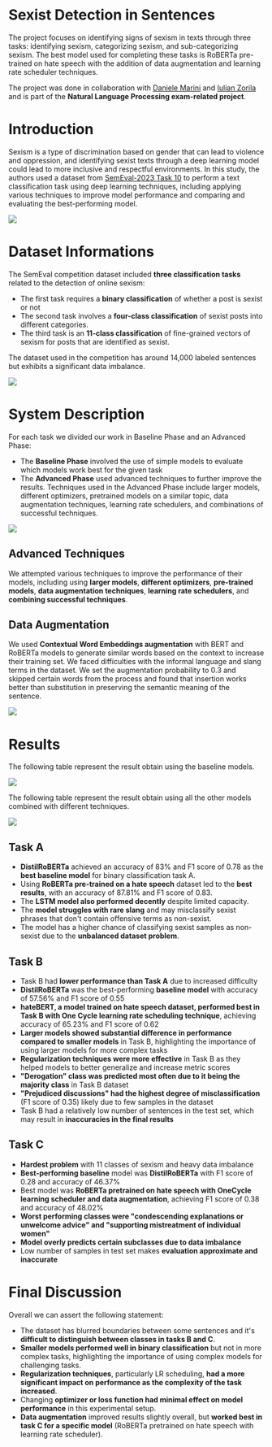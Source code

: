 # Sexist Detection in Sentences
 The project focuses on identifying signs of sexism in texts through three tasks: identifying sexism, categorizing sexism, and sub-categorizing sexism. The best model used for completing these tasks is RoBERTa pre-trained on hate speech with the addition of data augmentation and learning rate scheduler techniques.

The project was done in collaboration with [Daniele Marini](https://github.com/DANIELEMARINI99) and [Iulian Zorila](https://github.com/iulianzorila) and is part of the **Natural Language Processing exam-related project**.

 

 # Introduction
 Sexism is a type of discrimination based on gender that can lead to violence and oppression, and identifying sexist texts through a deep learning model could lead to more inclusive and respectful environments. In this study, the authors used a dataset from [SemEval-2023 Task 10](https://arxiv.org/abs/2303.04222) to perform a text classification task using deep learning techniques, including applying various techniques to improve model performance and comparing and evaluating the best-performing model.
 
 ![](imgs/edos.png)

# Dataset Informations
The SemEval competition dataset included **three classification tasks** related to the detection of online sexism:
- The first task requires a **binary classification** of whether a post is sexist or not
- The second task involves a **four-class classification** of sexist posts into different categories. 
- The third task is an **11-class classification** of fine-grained vectors of sexism for posts that are identified as sexist.

The dataset used in the competition has around 14,000 labeled sentences but exhibits a significant data imbalance.

 ![](imgs/Dataset-Dist.png)

 # System Description
For each task we divided our work in Baseline Phase and an Advanced Phase:
- The **Baseline Phase** involved the use of simple models to evaluate which models work best for the given task
- The **Advanced Phase** used advanced techniques to further improve the results. Techniques used in the Advanced Phase include larger models, different optimizers, pretrained models on a similar topic, data augmentation techniques, learning rate schedulers, and combinations of successful techniques.

 ![](imgs/Phases.png)

## Advanced Techniques
We attempted various techniques to improve the performance of their models, including using **larger models**, **different optimizers**, **pre-trained models**, **data augmentation techniques**, **learning rate schedulers**, and **combining successful techniques**.


## Data Augmentation
We used **Contextual Word Embeddings augmentation** with BERT and RoBERTa models to generate similar words based on the context to increase their training set. We faced difficulties with the informal language and slang terms in the dataset. We set the augmentation probability to 0.3 and skipped certain words from the process and found that insertion works better than substitution in preserving the semantic meaning of the sentence.

![](imgs/Data-Augmentation.png)

# Results
The following table represent the result obtain using the baseline models.

![](imgs/baseline-results.png)

The following table represent the result obtain using all the other models combined with different techniques.

![](imgs/final-results.png)

## Task A
- **DistilRoBERTa** achieved an accuracy of 83% and F1 score of 0.78 as the **best baseline model** for binary classification task A.
- Using **RoBERTa pre-trained on a hate speech** dataset led to the **best results**, with an accuracy of 87.81% and F1 score of 0.83.
- The **LSTM model also performed decently** despite limited capacity.
- The **model struggles with rare slang** and may misclassify sexist phrases that don't contain offensive terms as non-sexist.
- The model has a higher chance of classifying sexist samples as non-sexist due to the **unbalanced dataset problem**.

## Task B
- Task B had **lower performance than Task A** due to increased difficulty
- **DistilRoBERTa** was the best-performing **baseline model** with accuracy of 57.56% and F1 score of 0.55
- **hateBERT, a model trained on hate speech dataset, performed best in Task B with One Cycle learning rate scheduling technique**, achieving accuracy of 65.23% and F1 score of 0.62
- **Larger models showed substantial difference in performance compared to smaller models** in Task B, highlighting the importance of using larger models for more complex tasks
- **Regularization techniques were more effective** in Task B as they helped models to better generalize and increase metric scores
- **"Derogation" class was predicted most often due to it being the majority class** in Task B dataset
- **"Prejudiced discussions" had the highest degree of misclassification** (F1 score of 0.35) likely due to few samples in the dataset
- Task B had a relatively low number of sentences in the test set, which may result in **inaccuracies in the final results**

## Task C
- **Hardest problem** with 11 classes of sexism and heavy data imbalance
- **Best-performing baseline** model was **DistilRoBERTa** with F1 score of 0.28 and accuracy of 46.37%
- Best model was **RoBERTa pretrained on hate speech with OneCycle learning scheduler and data augmentation**, achieving F1 score of 0.38 and accuracy of 48.02%
- **Worst performing classes were "condescending explanations or unwelcome advice" and "supporting mistreatment of individual women"**
- **Model overly predicts certain subclasses due to data imbalance**
- Low number of samples in test set makes **evaluation approximate and inaccurate**

# Final Discussion
Overall we can assert the following statement:

- The dataset has blurred boundaries between some sentences and it's **difficult to distinguish between classes in tasks B and C**.
- **Smaller models performed well in binary classification** but not in more complex tasks, highlighting the importance of using complex models for challenging tasks.
- **Regularization techniques**, particularly LR scheduling, **had a more significant impact on performance as the complexity of the task increased**.
- Changing **optimizer or loss function had minimal effect on model performance** in this experimental setup.
- **Data augmentation** improved results slightly overall, but **worked best in task C for a specific model** (RoBERTa pretrained on hate speech with learning rate scheduler).


